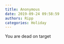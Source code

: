 ```yaml
---
title: Anonymous
date: 2019-09-24 09:58:59
authors: Ripp
categories: Holiday
---
```


 You are dead on target